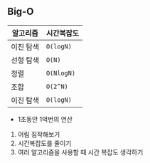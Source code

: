 ## Big-O

| 알고리즘  | 시간복잡도      |
|-------|------------|
| 이진 탐색 | `O(logN)`  |
| 선형 탐색 | `O(N)`     |
| 정렬    | `O(NlogN)` |
| 조합    | `O(2^N)`   |
| 이진 탐색 | `O(logN)`  |

* 1초동안 1억번의 연산


1. 어림 짐작해보기
2. 시간복잡도를 줄이기
3. 여러 알고리즘을 사용할 때 시간 복잡도 생각하기

